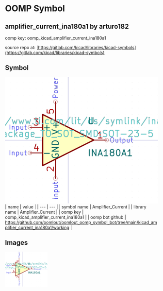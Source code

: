 # OOMP Symbol  
## amplifier_current_ina180a1  by arturo182  
  
oomp key: oomp_kicad_amplifier_current_ina180a1  
  
source repo at: [https://gitlab.com/kicad/libraries/kicad-symbols](https://gitlab.com/kicad/libraries/kicad-symbols)  
## Symbol  
  
[![working.png](working_600.png)](working.png)  
| name | value | 
| --- | --- | 
| symbol name | Amplifier_Current | 
| library name | Amplifier_Current | 
| oomp key | oomp_kicad_amplifier_current_ina180a1 | 
| oomp bot github | https://github.com/oomlout/oomlout_oomp_symbol_bot/tree/main/kicad_amplifier_current_ina180a1/working | 
## Images  
  
[![working.png](working_140.png)](working.png)  
